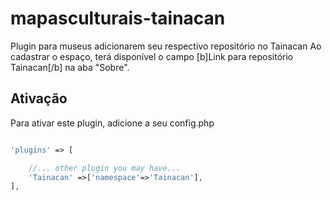 # mapasculturais-tainacan
Plugin para museus adicionarem seu respectivo repositório no Tainacan
Ao cadastrar o espaço, terá disponível o campo [b]Link para repositório Tainacan[/b]
na aba "Sobre".

## Ativação

Para ativar este plugin, adicione a seu config.php

```PHP

'plugins' => [

    //... other plugin you may have...
    'Tainacan' =>['namespace'=>'Tainacan'],
],

```
